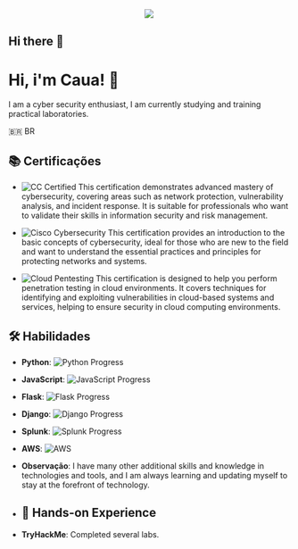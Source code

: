 
<div align="center">
  <img src='https://github.com/user-attachments/assets/178a3400-5de8-44a7-96b6-928a254632b1'>
</div>



## Hi there 👋
# Hi, i'm Caua! 👋
I am a cyber security enthusiast, I am currently studying and training practical laboratories.

🇧🇷 BR
## 📚 Certificações
- ![CC Certified](https://img.shields.io/badge/Certified-CC-blue)
 This certification demonstrates advanced mastery of cybersecurity, covering areas such as network protection, vulnerability analysis, and incident response. It is suitable for professionals who want to validate their skills in information security and risk management.

- ![Cisco Cybersecurity](https://img.shields.io/badge/Cisco-Cybersecurity-green)
 This certification provides an introduction to the basic concepts of cybersecurity, ideal for those who are new to the field and want to understand the essential practices and principles for protecting networks and systems.
  
- ![Cloud Pentesting](https://img.shields.io/badge/Cloud_Pentesting-Infosec-yellowgreen)
This certification is designed to help you perform penetration testing in cloud environments. It covers techniques for identifying and exploiting vulnerabilities in cloud-based systems and services, helping to ensure security in cloud computing environments.

## 🛠️ Habilidades
- **Python**: ![Python Progress](https://img.shields.io/badge/Skill_Level-90%25-blue)
- **JavaScript**: ![JavaScript Progress](https://img.shields.io/badge/Skill_Level-80%25-yellow)
- **Flask**: ![Flask Progress](https://img.shields.io/badge/Skill_Level-85%25-orange)
- **Django**: ![Django Progress](https://img.shields.io/badge/Skill_Level-60%25-green)
- **Splunk**: ![Splunk Progress](https://img.shields.io/badge/Skill_Level-70%25-lightgrey)
- **AWS**: ![AWS](https://img.shields.io/badge/AWS-32.0-orange)

- **Observação**: I have many other additional skills and knowledge in technologies and tools, and I am always learning and updating myself to stay at the forefront of technology.
- ## 🧠 Hands-on Experience
- **TryHackMe**: Completed several labs.

<!--
**Cauavini5/Cauavini5** is a ✨ _special_ ✨ repository because its `README.md` (this file) appears on your GitHub profile.

Here are some ideas to get you started:

- 🔭 I’m currently working on ...
- 🌱 I’m currently learning ...
- 👯 I’m looking to collaborate on ...
- 🤔 I’m looking for help with ...
- 💬 Ask me about ...
- 📫 How to reach me: ...
- 😄 Pronouns: ...
- ⚡ Fun fact: ...
-->
